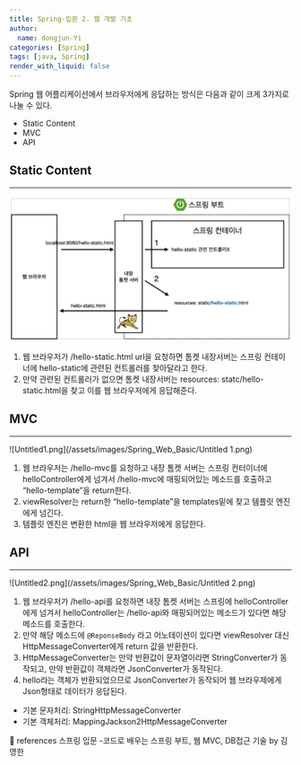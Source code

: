 ```yaml
---
title: Spring-입문 2. 웹 개발 기초
author:
  name: dongjun-Yi
categories: [Spring]
tags: [java, Spring]
render_with_liquid: false
---
```

Spring 웹 어플리케이션에서 브라우저에게 응답하는 방식은 다음과 같이 크게 3가지로 나눌 수 있다.

- Static Content
- MVC
- API

## Static Content

---

![Untitled.png](/assets/images/Spring_Web_Basic/Untitled.png)
1. 웹 브라우저가 /hello-static.html url을 요청하면 톰켓 내장서버는 스프링 컨테이너에 hello-static에 관련된 컨트롤러를 찾아달라고 한다.
2. 만약 관련된 컨트롤러가 없으면 톰켓 내장서버는 resources: statc/hello-static.html을 찾고 이를 웹 브라우저에게 응답해준다.

## **MVC**

---

![Untitled1.png](/assets/images/Spring_Web_Basic/Untitled 1.png)

1. 웹 브라우저는 /hello-mvc를 요청하고 내장 톰켓 서버는 스프링 컨터이너에 helloController에게 넘겨서 /hello-mvc에 매핑되어있는 메소드를 호출하고 “hello-template”을 return한다.
2. viewResolver는 return한 “hello-template”을 templates밑에 찾고 템플릿 엔진에게 넘긴다.
3. 템플릿 엔진은 변환한 html을 웹 브라우저에게 응답한다.

## API

---

![Untitled2.png](/assets/images/Spring_Web_Basic/Untitled 2.png)

1. 웹 브라우저가 /hello-api를 요청하면 내장 톰켓 서버는 스프링에 helloController에게 넘겨서 helloController는 /hello-api와 매핑되어있는 메소드가 있다면 해당 메소드를 호출한다.
2. 만약 해당 메소드에 `@ReponseBody` 라고 어노테이션이 있다면 viewResolver 대신 HttpMessageConverter에게 return 값을 반환한다.
3. HttpMessageConverter는 만약 반환값이 문자열이라면 StringConverter가 동작되고, 만약 반환값이 객체라면 JsonConverter가 동작된다.
4. hello라는 객체가 반환되었으므로 JsonConverter가 동작되어 웹 브라우제에게 Json형태로 데이터가 응답된다.
- 기본 문자처리: StringHttpMessageConverter
- 기본 객체처리: MappingJackson2HttpMessageConverter

<aside>
📖 references 스프링 입문 -코드로 배우는 스프링 부트, 웹 MVC, DB접근 기술 by 김영한

</aside>